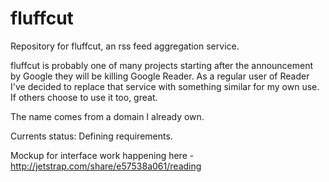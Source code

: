 fluffcut
========

Repository for fluffcut, an rss feed aggregation service.

fluffcut is probably one of many projects starting after the announcement by
Google they will be killing Google Reader. As a regular user of Reader
I've decided to replace that service with something similar for my
own use. If others choose to use it too, great. 

The name comes from a domain I already own.

Currents status: Defining requirements.

Mockup for interface work happening here -
http://jetstrap.com/share/e57538a061/reading




